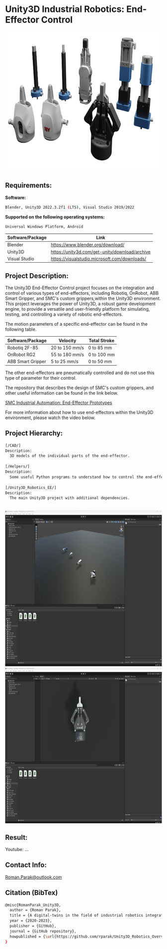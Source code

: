 # Unity3D Industrial Robotics: End-Effector Control

<p align="center">
<img src=https://github.com/rparak/Unity3D_Robotics_EE/blob/main/images/Background.png width="800" height="450">
</p>

 ## Requirements:

**Software:**
```bash
Blender, Unity3D 2022.3.2f1 (LTS), Visual Studio 2019/2022
```

**Supported on the following operating systems:**
```bash
Universal Windows Platform, Android
```

| Software/Package      | Link                                                                                  |
| --------------------- | ------------------------------------------------------------------------------------- |
| Blender               | https://www.blender.org/download/                                                     |
| Unity3D               | https://unity3d.com/get-unity/download/archive                                        |
| Visual Studio         | https://visualstudio.microsoft.com/downloads/                                         |

## Project Description:

The Unity3D End-Effector Control project focuses on the integration and control of various types of end-effectors, including Robotiq, OnRobot, ABB Smart Gripper, and SMC's custom grippers,within the Unity3D environment. This project leverages the power of Unity3D, a robust game development engine, to provide a versatile and user-friendly platform for simulating, testing, and controlling a variety of robotic end-effectors.

The motion parameters of a specific end-effector can be found in the following table.

| Software/Package  | Velocity       | Total Stroke |
| ----------------- | -------------- | ------------ |
| Robotiq 2F-85     | 20 to 150 mm/s | 0 to 85 mm   |
| OnRobot RG2       | 55 to 180 mm/s | 0 to 100 mm  |
| ABB Smart Gripper | 5 to 25 mm/s   | 0 to 50 mm   |

The other end-effectors are pneumatically controlled and do not use this type of parameter for their control.

The repository that describes the design of SMC's custom grippers, and other useful information can be found in the link below.

[SMC Industrial Automation: End-Effector Prototypes](https://github.com/rparak/SMC_End_Effector_Prototype)

For more information about how to use end-effectors within the Unity3D environment, please watch the video below.

## Project Hierarchy:

```bash
[/CAD/]
Description:
  3D models of the individual parts of the end-effector.

[/Helpers/]
Description:
  Some useful Python programs to understand how to control the end-effector of Robotiq and OnRobot.

[/Unity3D_Robotics_EE/]
Description:
  The main Unity3D project with additional dependencies.
  
```

<p align="center">
  <img src="https://github.com/rparak/Unity3D_Robotics_EE/blob/main/images/Unity3D_App_1.png" width="800" height="500">
  <img src="https://github.com/rparak/Unity3D_Robotics_EE/blob/main/images/Unity3D_App_2.png" width="800" height="500">
</p>

## Result:

Youtube: ...

## Contact Info:
Roman.Parak@outlook.com

## Citation (BibTex)
```bash
@misc{RomanParak_Unity3D,
  author = {Roman Parak},
  title = {A digital-twins in the field of industrial robotics integrated into the unity3d development platform},
  year = {2020-2023},
  publisher = {GitHub},
  journal = {GitHub repository},
  howpublished = {\url{https://github.com/rparak/Unity3D_Robotics_Overview}}
}
```
